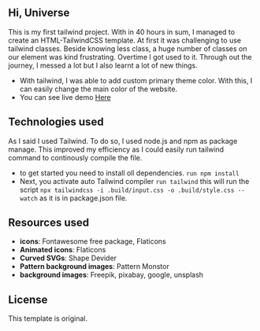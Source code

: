 **Hi, Universe**
---

This is my first tailwind project. With in 40 hours in sum, I managed to create an HTML-TailwindCSS template.
At first it was challenging to use tailwind classes. Beside knowing less class, a huge number of classes on our element was kind frustrating.
Overtime I got used to it. Through out the journey, I messed a lot but I also learnt a lot of new things.

- With tailwind, I was able to add custom primary theme color. With this, I can easily change the main color of the website.
- You can see live demo [Here](https://sammy-techzard.github.io/endaTech/build)

**Technologies used**
---
As I said I used Tailwind. To do so, I used node.js and npm as package manage.
This improved my efficiency as I could easily run tailwind command to continously compile the file.
- to get started you need to install oll dependencies.
`run npm install`
- Next, you activate auto Tailwind compiler
`run tailwind` this will run the script `npx tailwindcss -i .build/input.css -o .build/style.css --watch` as it is in package.json file.

**Resources used**
---
- **icons**: Fontawesome free package, Flaticons
- **Animated icons**: Flaticons
- **Curved SVGs**: Shape Devider
- **Pattern background images**: Pattern Monstor
- **background images**: Freepik, pixabay, google, unsplash

  
**License**
---
This template is original.
